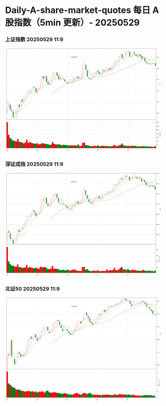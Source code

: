
# Daily-A-share-market-quotes 每日 A 股指数（5min 更新）- 20250529

### 上证指数 20250529 11:9
![](./fig/2025/5/20250529-sh000001.png)

### 深证成指 20250529 11:9
![](./fig/2025/5/20250529-sz399001.png)

### 北证50 20250529 11:9
![](./fig/2025/5/20250529-bj899050.png)
